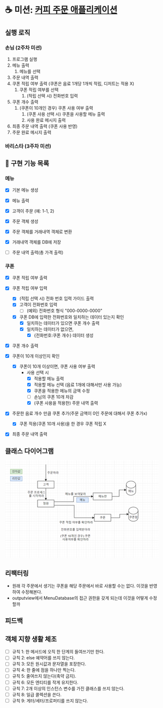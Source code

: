 # ☕ 미션: [커피 주문 애플리케이션](README_original.md)

## 실행 로직
### 손님 (2주차 미션)
1. 프로그램 실행
2. 메뉴 출력
   1. 메뉴를 선택
3. 주문 내역 출력
4. 쿠폰 적립 여부 출력 (쿠폰은 음료 1개당 1개씩 적립, 디저트는 적용 X)
   1. 쿠폰 적립 여부를 선택 
      1. (적립 선택 시) 전화번호 입력 
5. 쿠폰 개수 출력
   1. (쿠폰이 10개인 경우) 쿠폰 사용 여부 출력
      1. (쿠폰 사용 선택 시) 쿠폰을 사용할 메뉴 출력
      2. 사용 완료 메시지 출력
6. 최종 주문 내역 출력 (쿠폰 사용 반영)
7. 주문 완료 메시지 출력

### 바리스타 (3주차 미션)

## 🔧 구현 기능 목록

### 메뉴 
- [x] 기본 메뉴 생성
- [x] 메뉴 출력
- [x] 고객이 주문 (예: 1-1, 2)
- [x] 주문 객체 생성
- [x] 주문 객체를 거래내역 객체로 변환 
- [x] 거래내역 객체를 DB에 저장 
- [ ] 주문 내역 출력(총 가격 출력)


### 쿠폰 
- [x] 쿠폰 적립 여부 출력
- [x] 쿠폰 적립 여부 입력
  - [x] (적립 선택 시) 전화 번호 입력 가이드 출력
  - [x] 고객이 전화번호 입력
    - [ ] (예외) 전화번호 형식 "000-0000-0000"
  - [x] 쿠폰 DB에 입력한 전화번호와 일치하는 데이터 있는지 확인
    - [x] 일치하는 데이터가 있으면 쿠폰 개수 출력
    - [x] 일치하는 데이터가 없으면, 
      - [x] {전화번호:쿠폰 개수} 데이터 생성
- [x] 쿠폰 개수 출력 

- [x] 쿠폰이 10개 이상인지 확인 
    - [x] 쿠폰이 10개 이상이면, 쿠폰 사용 여부 출력
      - 사용 선택 시
          - [x] 적용할 메뉴 출력
          - [x] 적용할 메뉴 선택 (음료 1개에 대해서만 사용 가능)
          - [x] 쿠폰을 적용한 메뉴의 금액 수정
          - [ ] 손님의 쿠폰 10개 차감 
          - [x] (쿠폰 사용을 적용한) 주문 내역 출력
- [x] 주문한 음료 개수 만큼 쿠폰 추가(주문 금액이 0인 주문에 대해서 쿠폰 추가x)
  - [x] 쿠폰 적용(쿠폰 10개 사용)을 한 경우 쿠폰 적립 X
- [x] 최종 주문 내역 출력

## 클래스 다이어그램

![img.png](img.png)

## 리팩터링
- 원래 각 주문에서 생기는 쿠폰을 해당 주문에서 바로 사용할 수는 없다. 이것을 반영하여 수정해본다. 
- outputview에서 MenuDatabase의 접근 권한을 갖게 되는데 이것을 어떻게 수정할까

## 피드백

## 객체 지향 생활 체조
- [ ] 규칙 1: 한 메서드에 오직 한 단계의 들여쓰기만 한다.
- [ ] 규칙 2: else 예약어를 쓰지 않는다.
- [ ] 규칙 3: 모든 원시값과 문자열을 포장한다.
- [ ] 규칙 4: 한 줄에 점을 하나만 찍는다.
- [ ] 규칙 5: 줄여쓰지 않는다(축약 금지).
- [ ] 규칙 6: 모든 엔티티를 작게 유지한다.
- [ ] 규칙 7: 2개 이상의 인스턴스 변수를 가진 클래스를 쓰지 않는다.
- [ ] 규칙 8: 일급 콜렉션을 쓴다.
- [ ] 규칙 9: 게터/세터/프로퍼티를 쓰지 않는다.